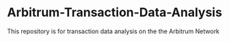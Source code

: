 # Arbitrum-Transaction-Data-Analysis
This repository is for transaction data analysis on the the Arbitrum Network 
